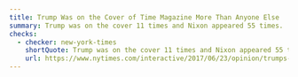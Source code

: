 ```yaml
---
title: Trump Was on the Cover of Time Magazine More Than Anyone Else
summary: Trump was on the cover 11 times and Nixon appeared 55 times.
checks:
  - checker: new-york-times
    shortQuote: Trump was on the cover 11 times and Nixon appeared 55 times.
    url: https://www.nytimes.com/interactive/2017/06/23/opinion/trumps-lies.html
---
```

